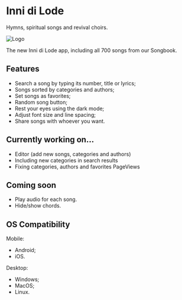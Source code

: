 # Inni di Lode

Hymns, spiritual songs and revival choirs.

![Logo](https://user-images.githubusercontent.com/90036768/162753598-0f319f9b-66db-4295-ab0f-646ecdb35157.jpg)

The new Inni di Lode app, including all 700 songs from our Songbook.

## Features

- Search a song by typing its number, title or lyrics;
- Songs sorted by categories and authors;
- Set songs as favorites;
- Random song button;
- Rest your eyes using the dark mode;
- Adjust font size and line spacing;
- Share songs with whoever you want.

## Currently working on...

- Editor (add new songs, categories and authors)
- Including new categories in search results
- Fixing categories, authors and favorites PageViews

## Coming soon

- Play audio for each song.
- Hide/show chords.

## OS Compatibility

Mobile:
- Android;
- iOS.

Desktop:
- Windows;
- MacOS;
- Linux.